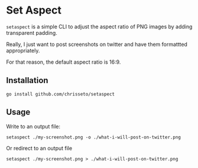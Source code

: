 # Set Aspect

`setaspect` is a simple CLI to adjust the aspect ratio of PNG images by adding transparent padding.

Really, I just want to post screenshots on twitter and have them formattted appropriately.

For that reason, the default aspect ratio is 16:9.

## Installation

```
go install github.com/chrisseto/setaspect
```

## Usage

Write to an output file:
```
setaspect ./my-screenshot.png -o ./what-i-will-post-on-twitter.png
```

Or redirect to an output file
```
setaspect ./my-screenshot.png > ./what-i-will-post-on-twitter.png
```
